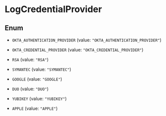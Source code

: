 

# LogCredentialProvider

## Enum


* `OKTA_AUTHENTICATION_PROVIDER` (value: `"OKTA_AUTHENTICATION_PROVIDER"`)

* `OKTA_CREDENTIAL_PROVIDER` (value: `"OKTA_CREDENTIAL_PROVIDER"`)

* `RSA` (value: `"RSA"`)

* `SYMANTEC` (value: `"SYMANTEC"`)

* `GOOGLE` (value: `"GOOGLE"`)

* `DUO` (value: `"DUO"`)

* `YUBIKEY` (value: `"YUBIKEY"`)

* `APPLE` (value: `"APPLE"`)



